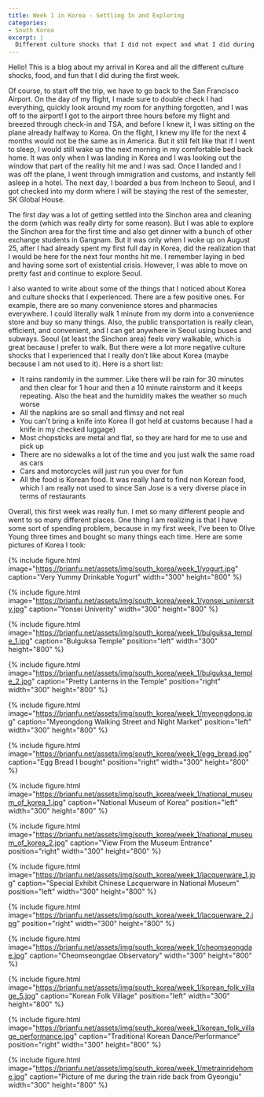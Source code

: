 ```yaml
---
title: Week 1 in Korea - Settling In and Exploring
categories:
- South Korea
excerpt: |
  Different culture shocks that I did not expect and what I did during my first week in Seoul
---
```


Hello! This is a blog about my arrival in Korea and all the different culture shocks, food, and fun that I did during the first week. 

Of course, to start off the trip, we have to go back to the San Francisco Airport. On the day of my flight, I made sure to double check I had everything, quickly look around my room for anything forgotten, and I was off to the airport! I got to the airport three hours before my flight and breezed through check-in and TSA, and before I knew it, I was sitting on the plane already halfway to Korea. On the flight, I knew my life for the next 4 months would not be the same as in America. But it still felt like that if I went to sleep, I would still wake up the next morning in my comfortable bed back home. It was only when I was landing in Korea and I was looking out the window that part of the reality hit me and I was sad. 
Once I landed and I was off the plane, I went through immigration and customs, and instantly fell asleep in a hotel. The next day, I boarded a bus from Incheon to Seoul, and I got checked into my dorm where I will be staying the rest of the semester, SK Global House. 

The first day was a lot of getting settled into the Sinchon area and cleaning the dorm (which was really dirty for some reason). But I was able to explore the Sinchon area for the first time and also get dinner with a bunch of other exchange students in Gangnam. But it was only when I woke up on August 25, after I had already spent my first full day in Korea, did the realization that I would be here for the next four months hit me. I remember laying in bed and having some sort of existential crisis. However, I was able to move on pretty fast and continue to explore Seoul.

I also wanted to write about some of the things that I noticed about Korea and culture shocks that I experienced. There are a few positive ones. For example, there are so many convenience stores and pharmacies everywhere. I could literally walk 1 minute from my dorm into a convenience store and buy so many things. Also, the public transportation is really clean, efficient, and convenient, and I can get anywhere in Seoul using buses and subways. Seoul (at least the Sinchon area) feels very walkable, which is great because I prefer to walk. But there were a lot more negative culture shocks that I experienced that I really don’t like about Korea (maybe because I am not used to it). Here is a short list:
* It rains randomly in the summer. Like there will be rain for 30 minutes and then clear for 1 hour and then a 10 minute rainstorm and it keeps repeating. Also the heat and the humidity makes the weather so much worse
* All the napkins are so small and flimsy and not real
* You can’t bring a knife into Korea (I got held at customs because I had a knife in my checked luggage)
* Most chopsticks are metal and flat, so they are hard for me to use and pick up
* There are no sidewalks a lot of the time and you just walk the same road as cars
* Cars and motorcycles will just run you over for fun
* All the food is Korean food. It was really hard to find non Korean food, which I am really not used to since San Jose is a very diverse place in terms of restaurants

Overall, this first week was really fun. I met so many different people and went to so many different places. One thing I am realizing is that I have some sort of spending problem, because in my first week, I’ve been to Olive Young three times and bought so many things each time. Here are some pictures of Korea I took:

{% include figure.html image="https://brianfu.net/assets/img/south_korea/week_1/yogurt.jpg" caption="Very Yummy Drinkable Yogurt" width="300" height="800" %}

{% include figure.html image="https://brianfu.net/assets/img/south_korea/week_1/yonsei_university.jpg" caption="Yonsei Univerity" width="300" height="800" %}

{% include figure.html image="https://brianfu.net/assets/img/south_korea/week_1/bulguksa_temple_1.jpg" caption="Bulguksa Temple" position="left" width="300" height="800" %}

{% include figure.html image="https://brianfu.net/assets/img/south_korea/week_1/bulguksa_temple_2.jpg" caption="Pretty Lanterns in the Temple" position="right" width="300" height="800" %}

{% include figure.html image="https://brianfu.net/assets/img/south_korea/week_1/myeongdong.jpg" caption="Myeongdong Walking Street and Night Market" position="left" width="300" height="800" %}

{% include figure.html image="https://brianfu.net/assets/img/south_korea/week_1/egg_bread.jpg" caption="Egg Bread I bought" position="right" width="300" height="800" %}

{% include figure.html image="https://brianfu.net/assets/img/south_korea/week_1/national_museum_of_korea_1.jpg" caption="National Museum of Korea" position="left" width="300" height="800" %}

{% include figure.html image="https://brianfu.net/assets/img/south_korea/week_1/national_museum_of_korea_2.jpg" caption="View From the Museum Entrance" position="right" width="300" height="800" %}

{% include figure.html image="https://brianfu.net/assets/img/south_korea/week_1/lacquerware_1.jpg" caption="Special Exhibit Chinese Lacquerware in National Museum" position="left" width="300" height="800" %}

{% include figure.html image="https://brianfu.net/assets/img/south_korea/week_1/lacquerware_2.jpg" position="right" width="300" height="800" %}

{% include figure.html image="https://brianfu.net/assets/img/south_korea/week_1/cheomseongdae.jpg" caption="Cheomseongdae Observatory" width="300" height="800" %}

{% include figure.html image="https://brianfu.net/assets/img/south_korea/week_1/korean_folk_village_5.jpg" caption="Korean Folk Village" position="left" width="300" height="800" %}

{% include figure.html image="https://brianfu.net/assets/img/south_korea/week_1/korean_folk_village_performance.jpg" caption="Traditional Korean Dance/Performance" position="right" width="300" height="800" %}

{% include figure.html image="https://brianfu.net/assets/img/south_korea/week_1/metrainridehome.jpg" caption="Picture of me during the train ride back from Gyeongju" width="300" height="800" %}